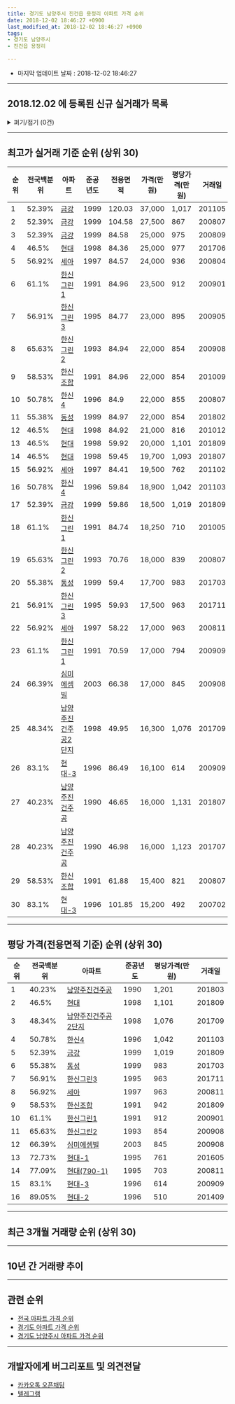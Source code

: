 ```yaml
---
title: 경기도 남양주시 진건읍 용정리 아파트 가격 순위
date: 2018-12-02 18:46:27 +0900
last_modified_at: 2018-12-02 18:46:27 +0900
tags:
- 경기도 남양주시
- 진건읍 용정리

---
```


* 마지막 업데이트 날짜 : 2018-12-02 18:46:27

---

## 2018.12.02 에 등록된 신규 실거래가 목록

<details>
<summary>펴기/접기 (0건)</summary>
<div markdown="1">

|아파트|전국백분위|준공년도|전용면적|가격(만원)|평당가격(만원)|거래일|
|---|---|---|---|---|---|---|
|없음|||||||


</div>
</details>

---

## 최고가 실거래 기준 순위 (상위 30)


|순위|전국백분위|아파트|준공년도|전용면적|가격(만원)|평당가격(만원)|거래일|
|---|---|---|---|---|---|---|---|
|1|52.39%|[금강](https://search.naver.com/search.naver?query=%EA%B2%BD%EA%B8%B0%EB%8F%84+%EB%82%A8%EC%96%91%EC%A3%BC%EC%8B%9C+%EC%A7%84%EA%B1%B4%EC%9D%8D+%EC%9A%A9%EC%A0%95%EB%A6%AC+%EA%B8%88%EA%B0%95)|1999|120.03|37,000|1,017|201105|
|2|52.39%|[금강](https://search.naver.com/search.naver?query=%EA%B2%BD%EA%B8%B0%EB%8F%84+%EB%82%A8%EC%96%91%EC%A3%BC%EC%8B%9C+%EC%A7%84%EA%B1%B4%EC%9D%8D+%EC%9A%A9%EC%A0%95%EB%A6%AC+%EA%B8%88%EA%B0%95)|1999|104.58|27,500|867|200807|
|3|52.39%|[금강](https://search.naver.com/search.naver?query=%EA%B2%BD%EA%B8%B0%EB%8F%84+%EB%82%A8%EC%96%91%EC%A3%BC%EC%8B%9C+%EC%A7%84%EA%B1%B4%EC%9D%8D+%EC%9A%A9%EC%A0%95%EB%A6%AC+%EA%B8%88%EA%B0%95)|1999|84.58|25,000|975|200809|
|4|46.5%|[현대](https://search.naver.com/search.naver?query=%EA%B2%BD%EA%B8%B0%EB%8F%84+%EB%82%A8%EC%96%91%EC%A3%BC%EC%8B%9C+%EC%A7%84%EA%B1%B4%EC%9D%8D+%EC%9A%A9%EC%A0%95%EB%A6%AC+%ED%98%84%EB%8C%80)|1998|84.36|25,000|977|201706|
|5|56.92%|[세아](https://search.naver.com/search.naver?query=%EA%B2%BD%EA%B8%B0%EB%8F%84+%EB%82%A8%EC%96%91%EC%A3%BC%EC%8B%9C+%EC%A7%84%EA%B1%B4%EC%9D%8D+%EC%9A%A9%EC%A0%95%EB%A6%AC+%EC%84%B8%EC%95%84)|1997|84.57|24,000|936|200804|
|6|61.1%|[한신그린1](https://search.naver.com/search.naver?query=%EA%B2%BD%EA%B8%B0%EB%8F%84+%EB%82%A8%EC%96%91%EC%A3%BC%EC%8B%9C+%EC%A7%84%EA%B1%B4%EC%9D%8D+%EC%9A%A9%EC%A0%95%EB%A6%AC+%ED%95%9C%EC%8B%A0%EA%B7%B8%EB%A6%B01)|1991|84.96|23,500|912|200901|
|7|56.91%|[한신그린3](https://search.naver.com/search.naver?query=%EA%B2%BD%EA%B8%B0%EB%8F%84+%EB%82%A8%EC%96%91%EC%A3%BC%EC%8B%9C+%EC%A7%84%EA%B1%B4%EC%9D%8D+%EC%9A%A9%EC%A0%95%EB%A6%AC+%ED%95%9C%EC%8B%A0%EA%B7%B8%EB%A6%B03)|1995|84.77|23,000|895|200905|
|8|65.63%|[한신그린2](https://search.naver.com/search.naver?query=%EA%B2%BD%EA%B8%B0%EB%8F%84+%EB%82%A8%EC%96%91%EC%A3%BC%EC%8B%9C+%EC%A7%84%EA%B1%B4%EC%9D%8D+%EC%9A%A9%EC%A0%95%EB%A6%AC+%ED%95%9C%EC%8B%A0%EA%B7%B8%EB%A6%B02)|1993|84.94|22,000|854|200908|
|9|58.53%|[한신조합](https://search.naver.com/search.naver?query=%EA%B2%BD%EA%B8%B0%EB%8F%84+%EB%82%A8%EC%96%91%EC%A3%BC%EC%8B%9C+%EC%A7%84%EA%B1%B4%EC%9D%8D+%EC%9A%A9%EC%A0%95%EB%A6%AC+%ED%95%9C%EC%8B%A0%EC%A1%B0%ED%95%A9)|1991|84.96|22,000|854|201009|
|10|50.78%|[한신4](https://search.naver.com/search.naver?query=%EA%B2%BD%EA%B8%B0%EB%8F%84+%EB%82%A8%EC%96%91%EC%A3%BC%EC%8B%9C+%EC%A7%84%EA%B1%B4%EC%9D%8D+%EC%9A%A9%EC%A0%95%EB%A6%AC+%ED%95%9C%EC%8B%A04)|1996|84.9|22,000|855|200807|
|11|55.38%|[동성](https://search.naver.com/search.naver?query=%EA%B2%BD%EA%B8%B0%EB%8F%84+%EB%82%A8%EC%96%91%EC%A3%BC%EC%8B%9C+%EC%A7%84%EA%B1%B4%EC%9D%8D+%EC%9A%A9%EC%A0%95%EB%A6%AC+%EB%8F%99%EC%84%B1)|1999|84.97|22,000|854|201802|
|12|46.5%|[현대](https://search.naver.com/search.naver?query=%EA%B2%BD%EA%B8%B0%EB%8F%84+%EB%82%A8%EC%96%91%EC%A3%BC%EC%8B%9C+%EC%A7%84%EA%B1%B4%EC%9D%8D+%EC%9A%A9%EC%A0%95%EB%A6%AC+%ED%98%84%EB%8C%80)|1998|84.92|21,000|816|201012|
|13|46.5%|[현대](https://search.naver.com/search.naver?query=%EA%B2%BD%EA%B8%B0%EB%8F%84+%EB%82%A8%EC%96%91%EC%A3%BC%EC%8B%9C+%EC%A7%84%EA%B1%B4%EC%9D%8D+%EC%9A%A9%EC%A0%95%EB%A6%AC+%ED%98%84%EB%8C%80)|1998|59.92|20,000|1,101|201809|
|14|46.5%|[현대](https://search.naver.com/search.naver?query=%EA%B2%BD%EA%B8%B0%EB%8F%84+%EB%82%A8%EC%96%91%EC%A3%BC%EC%8B%9C+%EC%A7%84%EA%B1%B4%EC%9D%8D+%EC%9A%A9%EC%A0%95%EB%A6%AC+%ED%98%84%EB%8C%80)|1998|59.45|19,700|1,093|201807|
|15|56.92%|[세아](https://search.naver.com/search.naver?query=%EA%B2%BD%EA%B8%B0%EB%8F%84+%EB%82%A8%EC%96%91%EC%A3%BC%EC%8B%9C+%EC%A7%84%EA%B1%B4%EC%9D%8D+%EC%9A%A9%EC%A0%95%EB%A6%AC+%EC%84%B8%EC%95%84)|1997|84.41|19,500|762|201102|
|16|50.78%|[한신4](https://search.naver.com/search.naver?query=%EA%B2%BD%EA%B8%B0%EB%8F%84+%EB%82%A8%EC%96%91%EC%A3%BC%EC%8B%9C+%EC%A7%84%EA%B1%B4%EC%9D%8D+%EC%9A%A9%EC%A0%95%EB%A6%AC+%ED%95%9C%EC%8B%A04)|1996|59.84|18,900|1,042|201103|
|17|52.39%|[금강](https://search.naver.com/search.naver?query=%EA%B2%BD%EA%B8%B0%EB%8F%84+%EB%82%A8%EC%96%91%EC%A3%BC%EC%8B%9C+%EC%A7%84%EA%B1%B4%EC%9D%8D+%EC%9A%A9%EC%A0%95%EB%A6%AC+%EA%B8%88%EA%B0%95)|1999|59.86|18,500|1,019|201809|
|18|61.1%|[한신그린1](https://search.naver.com/search.naver?query=%EA%B2%BD%EA%B8%B0%EB%8F%84+%EB%82%A8%EC%96%91%EC%A3%BC%EC%8B%9C+%EC%A7%84%EA%B1%B4%EC%9D%8D+%EC%9A%A9%EC%A0%95%EB%A6%AC+%ED%95%9C%EC%8B%A0%EA%B7%B8%EB%A6%B01)|1991|84.74|18,250|710|201005|
|19|65.63%|[한신그린2](https://search.naver.com/search.naver?query=%EA%B2%BD%EA%B8%B0%EB%8F%84+%EB%82%A8%EC%96%91%EC%A3%BC%EC%8B%9C+%EC%A7%84%EA%B1%B4%EC%9D%8D+%EC%9A%A9%EC%A0%95%EB%A6%AC+%ED%95%9C%EC%8B%A0%EA%B7%B8%EB%A6%B02)|1993|70.76|18,000|839|200807|
|20|55.38%|[동성](https://search.naver.com/search.naver?query=%EA%B2%BD%EA%B8%B0%EB%8F%84+%EB%82%A8%EC%96%91%EC%A3%BC%EC%8B%9C+%EC%A7%84%EA%B1%B4%EC%9D%8D+%EC%9A%A9%EC%A0%95%EB%A6%AC+%EB%8F%99%EC%84%B1)|1999|59.4|17,700|983|201703|
|21|56.91%|[한신그린3](https://search.naver.com/search.naver?query=%EA%B2%BD%EA%B8%B0%EB%8F%84+%EB%82%A8%EC%96%91%EC%A3%BC%EC%8B%9C+%EC%A7%84%EA%B1%B4%EC%9D%8D+%EC%9A%A9%EC%A0%95%EB%A6%AC+%ED%95%9C%EC%8B%A0%EA%B7%B8%EB%A6%B03)|1995|59.93|17,500|963|201711|
|22|56.92%|[세아](https://search.naver.com/search.naver?query=%EA%B2%BD%EA%B8%B0%EB%8F%84+%EB%82%A8%EC%96%91%EC%A3%BC%EC%8B%9C+%EC%A7%84%EA%B1%B4%EC%9D%8D+%EC%9A%A9%EC%A0%95%EB%A6%AC+%EC%84%B8%EC%95%84)|1997|58.22|17,000|963|200811|
|23|61.1%|[한신그린1](https://search.naver.com/search.naver?query=%EA%B2%BD%EA%B8%B0%EB%8F%84+%EB%82%A8%EC%96%91%EC%A3%BC%EC%8B%9C+%EC%A7%84%EA%B1%B4%EC%9D%8D+%EC%9A%A9%EC%A0%95%EB%A6%AC+%ED%95%9C%EC%8B%A0%EA%B7%B8%EB%A6%B01)|1991|70.59|17,000|794|200909|
|24|66.39%|[심미에셈빌](https://search.naver.com/search.naver?query=%EA%B2%BD%EA%B8%B0%EB%8F%84+%EB%82%A8%EC%96%91%EC%A3%BC%EC%8B%9C+%EC%A7%84%EA%B1%B4%EC%9D%8D+%EC%9A%A9%EC%A0%95%EB%A6%AC+%EC%8B%AC%EB%AF%B8%EC%97%90%EC%85%88%EB%B9%8C)|2003|66.38|17,000|845|200908|
|25|48.34%|[남양주진건주공2단지](https://search.naver.com/search.naver?query=%EA%B2%BD%EA%B8%B0%EB%8F%84+%EB%82%A8%EC%96%91%EC%A3%BC%EC%8B%9C+%EC%A7%84%EA%B1%B4%EC%9D%8D+%EC%9A%A9%EC%A0%95%EB%A6%AC+%EB%82%A8%EC%96%91%EC%A3%BC%EC%A7%84%EA%B1%B4%EC%A3%BC%EA%B3%B52%EB%8B%A8%EC%A7%80)|1998|49.95|16,300|1,076|201709|
|26|83.1%|[현대-3](https://search.naver.com/search.naver?query=%EA%B2%BD%EA%B8%B0%EB%8F%84+%EB%82%A8%EC%96%91%EC%A3%BC%EC%8B%9C+%EC%A7%84%EA%B1%B4%EC%9D%8D+%EC%9A%A9%EC%A0%95%EB%A6%AC+%ED%98%84%EB%8C%80-3)|1996|86.49|16,100|614|200909|
|27|40.23%|[남양주진건주공](https://search.naver.com/search.naver?query=%EA%B2%BD%EA%B8%B0%EB%8F%84+%EB%82%A8%EC%96%91%EC%A3%BC%EC%8B%9C+%EC%A7%84%EA%B1%B4%EC%9D%8D+%EC%9A%A9%EC%A0%95%EB%A6%AC+%EB%82%A8%EC%96%91%EC%A3%BC%EC%A7%84%EA%B1%B4%EC%A3%BC%EA%B3%B5)|1990|46.65|16,000|1,131|201807|
|28|40.23%|[남양주진건주공](https://search.naver.com/search.naver?query=%EA%B2%BD%EA%B8%B0%EB%8F%84+%EB%82%A8%EC%96%91%EC%A3%BC%EC%8B%9C+%EC%A7%84%EA%B1%B4%EC%9D%8D+%EC%9A%A9%EC%A0%95%EB%A6%AC+%EB%82%A8%EC%96%91%EC%A3%BC%EC%A7%84%EA%B1%B4%EC%A3%BC%EA%B3%B5)|1990|46.98|16,000|1,123|201707|
|29|58.53%|[한신조합](https://search.naver.com/search.naver?query=%EA%B2%BD%EA%B8%B0%EB%8F%84+%EB%82%A8%EC%96%91%EC%A3%BC%EC%8B%9C+%EC%A7%84%EA%B1%B4%EC%9D%8D+%EC%9A%A9%EC%A0%95%EB%A6%AC+%ED%95%9C%EC%8B%A0%EC%A1%B0%ED%95%A9)|1991|61.88|15,400|821|200807|
|30|83.1%|[현대-3](https://search.naver.com/search.naver?query=%EA%B2%BD%EA%B8%B0%EB%8F%84+%EB%82%A8%EC%96%91%EC%A3%BC%EC%8B%9C+%EC%A7%84%EA%B1%B4%EC%9D%8D+%EC%9A%A9%EC%A0%95%EB%A6%AC+%ED%98%84%EB%8C%80-3)|1996|101.85|15,200|492|200702|


---

## 평당 가격(전용면적 기준) 순위 (상위 30)


|순위|전국백분위|아파트|준공년도|평당가격(만원)|거래일|
|---|---|---|---|---|---|
|1|40.23%|[남양주진건주공](https://search.naver.com/search.naver?query=%EA%B2%BD%EA%B8%B0%EB%8F%84+%EB%82%A8%EC%96%91%EC%A3%BC%EC%8B%9C+%EC%A7%84%EA%B1%B4%EC%9D%8D+%EC%9A%A9%EC%A0%95%EB%A6%AC+%EB%82%A8%EC%96%91%EC%A3%BC%EC%A7%84%EA%B1%B4%EC%A3%BC%EA%B3%B5)|1990|1,201|201803|
|2|46.5%|[현대](https://search.naver.com/search.naver?query=%EA%B2%BD%EA%B8%B0%EB%8F%84+%EB%82%A8%EC%96%91%EC%A3%BC%EC%8B%9C+%EC%A7%84%EA%B1%B4%EC%9D%8D+%EC%9A%A9%EC%A0%95%EB%A6%AC+%ED%98%84%EB%8C%80)|1998|1,101|201809|
|3|48.34%|[남양주진건주공2단지](https://search.naver.com/search.naver?query=%EA%B2%BD%EA%B8%B0%EB%8F%84+%EB%82%A8%EC%96%91%EC%A3%BC%EC%8B%9C+%EC%A7%84%EA%B1%B4%EC%9D%8D+%EC%9A%A9%EC%A0%95%EB%A6%AC+%EB%82%A8%EC%96%91%EC%A3%BC%EC%A7%84%EA%B1%B4%EC%A3%BC%EA%B3%B52%EB%8B%A8%EC%A7%80)|1998|1,076|201709|
|4|50.78%|[한신4](https://search.naver.com/search.naver?query=%EA%B2%BD%EA%B8%B0%EB%8F%84+%EB%82%A8%EC%96%91%EC%A3%BC%EC%8B%9C+%EC%A7%84%EA%B1%B4%EC%9D%8D+%EC%9A%A9%EC%A0%95%EB%A6%AC+%ED%95%9C%EC%8B%A04)|1996|1,042|201103|
|5|52.39%|[금강](https://search.naver.com/search.naver?query=%EA%B2%BD%EA%B8%B0%EB%8F%84+%EB%82%A8%EC%96%91%EC%A3%BC%EC%8B%9C+%EC%A7%84%EA%B1%B4%EC%9D%8D+%EC%9A%A9%EC%A0%95%EB%A6%AC+%EA%B8%88%EA%B0%95)|1999|1,019|201809|
|6|55.38%|[동성](https://search.naver.com/search.naver?query=%EA%B2%BD%EA%B8%B0%EB%8F%84+%EB%82%A8%EC%96%91%EC%A3%BC%EC%8B%9C+%EC%A7%84%EA%B1%B4%EC%9D%8D+%EC%9A%A9%EC%A0%95%EB%A6%AC+%EB%8F%99%EC%84%B1)|1999|983|201703|
|7|56.91%|[한신그린3](https://search.naver.com/search.naver?query=%EA%B2%BD%EA%B8%B0%EB%8F%84+%EB%82%A8%EC%96%91%EC%A3%BC%EC%8B%9C+%EC%A7%84%EA%B1%B4%EC%9D%8D+%EC%9A%A9%EC%A0%95%EB%A6%AC+%ED%95%9C%EC%8B%A0%EA%B7%B8%EB%A6%B03)|1995|963|201711|
|8|56.92%|[세아](https://search.naver.com/search.naver?query=%EA%B2%BD%EA%B8%B0%EB%8F%84+%EB%82%A8%EC%96%91%EC%A3%BC%EC%8B%9C+%EC%A7%84%EA%B1%B4%EC%9D%8D+%EC%9A%A9%EC%A0%95%EB%A6%AC+%EC%84%B8%EC%95%84)|1997|963|200811|
|9|58.53%|[한신조합](https://search.naver.com/search.naver?query=%EA%B2%BD%EA%B8%B0%EB%8F%84+%EB%82%A8%EC%96%91%EC%A3%BC%EC%8B%9C+%EC%A7%84%EA%B1%B4%EC%9D%8D+%EC%9A%A9%EC%A0%95%EB%A6%AC+%ED%95%9C%EC%8B%A0%EC%A1%B0%ED%95%A9)|1991|942|201809|
|10|61.1%|[한신그린1](https://search.naver.com/search.naver?query=%EA%B2%BD%EA%B8%B0%EB%8F%84+%EB%82%A8%EC%96%91%EC%A3%BC%EC%8B%9C+%EC%A7%84%EA%B1%B4%EC%9D%8D+%EC%9A%A9%EC%A0%95%EB%A6%AC+%ED%95%9C%EC%8B%A0%EA%B7%B8%EB%A6%B01)|1991|912|200901|
|11|65.63%|[한신그린2](https://search.naver.com/search.naver?query=%EA%B2%BD%EA%B8%B0%EB%8F%84+%EB%82%A8%EC%96%91%EC%A3%BC%EC%8B%9C+%EC%A7%84%EA%B1%B4%EC%9D%8D+%EC%9A%A9%EC%A0%95%EB%A6%AC+%ED%95%9C%EC%8B%A0%EA%B7%B8%EB%A6%B02)|1993|854|200908|
|12|66.39%|[심미에셈빌](https://search.naver.com/search.naver?query=%EA%B2%BD%EA%B8%B0%EB%8F%84+%EB%82%A8%EC%96%91%EC%A3%BC%EC%8B%9C+%EC%A7%84%EA%B1%B4%EC%9D%8D+%EC%9A%A9%EC%A0%95%EB%A6%AC+%EC%8B%AC%EB%AF%B8%EC%97%90%EC%85%88%EB%B9%8C)|2003|845|200908|
|13|72.73%|[현대-1](https://search.naver.com/search.naver?query=%EA%B2%BD%EA%B8%B0%EB%8F%84+%EB%82%A8%EC%96%91%EC%A3%BC%EC%8B%9C+%EC%A7%84%EA%B1%B4%EC%9D%8D+%EC%9A%A9%EC%A0%95%EB%A6%AC+%ED%98%84%EB%8C%80-1)|1995|761|201605|
|14|77.09%|[현대(790-1)](https://search.naver.com/search.naver?query=%EA%B2%BD%EA%B8%B0%EB%8F%84+%EB%82%A8%EC%96%91%EC%A3%BC%EC%8B%9C+%EC%A7%84%EA%B1%B4%EC%9D%8D+%EC%9A%A9%EC%A0%95%EB%A6%AC+%ED%98%84%EB%8C%80%28790-1%29)|1995|703|200811|
|15|83.1%|[현대-3](https://search.naver.com/search.naver?query=%EA%B2%BD%EA%B8%B0%EB%8F%84+%EB%82%A8%EC%96%91%EC%A3%BC%EC%8B%9C+%EC%A7%84%EA%B1%B4%EC%9D%8D+%EC%9A%A9%EC%A0%95%EB%A6%AC+%ED%98%84%EB%8C%80-3)|1996|614|200909|
|16|89.05%|[현대-2](https://search.naver.com/search.naver?query=%EA%B2%BD%EA%B8%B0%EB%8F%84+%EB%82%A8%EC%96%91%EC%A3%BC%EC%8B%9C+%EC%A7%84%EA%B1%B4%EC%9D%8D+%EC%9A%A9%EC%A0%95%EB%A6%AC+%ED%98%84%EB%8C%80-2)|1996|510|201409|


---

## 최근 3개월 거래량 순위 (상위 30)


<div style="width:100%;">
    <canvas id="deal_count_ranking" height="250"></canvas>
</div>


<script>
new Chart(document.getElementById("deal_count_ranking"), {
    type: 'horizontalBar',
    data: {
        labels: ['남양주진건주공2단지', '세아', '한신그린1', '한신그린3', '현대', '한신조합', '한신4'],
        datasets: [{
            label: '실거래 수',
            data: [3, 3, 3, 2, 1, 1, 1],
            borderColor: "rgba(255, 0, 128, 1)",
            backgroundColor: "rgba(255, 0, 128, 0.5)",
            fill: false,
        }]
    },
    options: {
        responsive: true,
        title: {
            display: true,
            text: '최근 3개월 거래량 순위'
        },
        tooltips: {
            mode: 'index',
            intersect: false,
            callbacks: {
                title: function(tooltipItems, data) {
                    return "실거래 수:";
                },
                label: function(tooltipItem, data) {
                    return data.labels[tooltipItem.index] + ": " + tooltipItem.xLabel;
                }
            }
        },
        hover: {
            mode: 'nearest',
            intersect: true
        },
        scales: {
            xAxes: [{
                display: true,
                scaleLabel: {
                    display: true,
                    labelString: '실거래 수'
                },
                ticks: {
                    suggestedMin: 0,
                }
            }],
            yAxes: [{
                display: true,
                ticks: {
                    autoSkip: false,
                    callback: function(value, index, values) {
                        if (value.length > 15)
                            return value.substr(0, 13) + "...";
                        else
                            return value;
                    }
                },
                scaleLabel: {
                    display: false,
                }
            }]
        }
    }
});

</script>


---

## 10년 간 거래량 추이


<div style="width:100%;">
    <canvas id="deal_progress" height="250"></canvas>
</div>

<script>
new Chart(document.getElementById("deal_progress"), {
    type: 'line',
    data: {
        labels: ['200812','200901','200902','200903','200904','200905','200906','200907','200908','200909','200910','200911','200912','201001','201002','201003','201004','201005','201006','201007','201008','201009','201010','201011','201012','201101','201102','201103','201104','201105','201106','201107','201108','201109','201110','201111','201112','201201','201202','201203','201204','201205','201206','201207','201208','201209','201210','201211','201212','201301','201302','201303','201304','201305','201306','201307','201308','201309','201310','201311','201312','201401','201402','201403','201404','201405','201406','201407','201408','201409','201410','201411','201412','201501','201502','201503','201504','201505','201506','201507','201508','201509','201510','201511','201512','201601','201602','201603','201604','201605','201606','201607','201608','201609','201610','201611','201612','201701','201702','201703','201704','201705','201706','201707','201708','201709','201710','201711','201712','201801','201802','201803','201804','201805','201806','201807','201808','201809','201810','201811','201812'],
        datasets: [{
            label: '실거래 수',
            pointRadius: 1,
            data: [4, 7, 11, 14, 17, 18, 24, 14, 31, 45, 15, 12, 15, 6, 14, 13, 11, 10, 7, 8, 6, 13, 11, 12, 18, 16, 17, 21, 21, 10, 10, 11, 17, 19, 15, 6, 9, 8, 13, 22, 8, 14, 12, 9, 16, 15, 29, 13, 7, 14, 17, 17, 20, 13, 22, 11, 19, 22, 34, 22, 12, 9, 25, 28, 14, 18, 13, 16, 13, 35, 21, 11, 10, 35, 52, 48, 38, 39, 40, 35, 30, 31, 38, 18, 15, 27, 27, 22, 17, 19, 20, 30, 33, 21, 25, 15, 12, 9, 14, 13, 19, 13, 24, 22, 23, 25, 20, 21, 15, 21, 17, 28, 13, 11, 14, 14, 9, 14, 11, 3, 0],
            borderColor: "rgba(255, 201, 14, 1)",
            backgroundColor: "rgba(255, 201, 14, 0.5)",
            fill: true,
        }]
    },
    options: {
        responsive: true,
        title: {
            display: true,
            text: '10년간 거래량 추이'
        },
        tooltips: {
            mode: 'index',
            intersect: false,
        },
        hover: {
            mode: 'nearest',
            intersect: true
        },
        scales: {
            xAxes: [{
                display: true,
                scaleLabel: {
                    display: true,
                    labelString: '년/월'
                }
            }],
            yAxes: [{
                display: true,
                ticks: {
                    suggestedMin: 0,
                },
                scaleLabel: {
                    display: true,
                    labelString: '실거래 수'
                }
            }]
        }
    }
});

</script>


---

## 관련 순위

- [전국 아파트 가격 순위](https://inasie.github.io/apt-ranking/전국)
- [경기도 아파트 가격 순위](https://inasie.github.io/apt-ranking/경기도)
- [경기도 남양주시 아파트 가격 순위](https://inasie.github.io/apt-ranking/경기도-남양주시)


---

## 개발자에게 버그리포트 및 의견전달

- [카카오톡 오픈채팅](https://open.kakao.com/o/gLJUAP4)
- [텔레그램](https://t.me/inasie)

